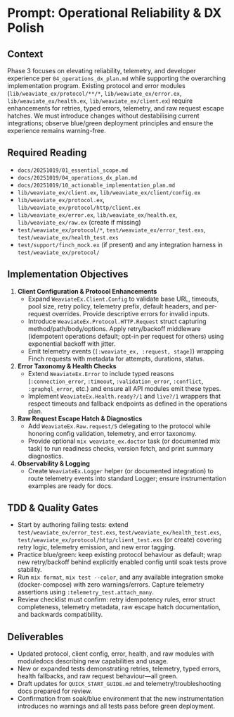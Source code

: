 # Prompt: Operational Reliability & DX Polish

## Context
Phase 3 focuses on elevating reliability, telemetry, and developer experience per `04_operations_dx_plan.md` while supporting the overarching implementation program. Existing protocol and error modules (`lib/weaviate_ex/protocol/**/*`, `lib/weaviate_ex/error.ex`, `lib/weaviate_ex/health.ex`, `lib/weaviate_ex/client.ex`) require enhancements for retries, typed errors, telemetry, and raw request escape hatches. We must introduce changes without destabilising current integrations; observe blue/green deployment principles and ensure the experience remains warning-free.

## Required Reading
- `docs/20251019/01_essential_scope.md`
- `docs/20251019/04_operations_dx_plan.md`
- `docs/20251019/10_actionable_implementation_plan.md`
- `lib/weaviate_ex/client.ex`, `lib/weaviate_ex/client/config.ex`
- `lib/weaviate_ex/protocol.ex`, `lib/weaviate_ex/protocol/http/client.ex`
- `lib/weaviate_ex/error.ex`, `lib/weaviate_ex/health.ex`, `lib/weaviate_ex/raw.ex` (create if missing)
- `test/weaviate_ex/protocol/*`, `test/weaviate_ex/error_test.exs`, `test/weaviate_ex/health_test.exs`
- `test/support/finch_mock.ex` (if present) and any integration harness in `test/weaviate_ex/protocol/`

## Implementation Objectives
1. **Client Configuration & Protocol Enhancements**
   - Expand `WeaviateEx.Client.Config` to validate base URL, timeouts, pool size, retry policy, telemetry prefix, default headers, and per-request overrides. Provide descriptive errors for invalid inputs.
   - Introduce `WeaviateEx.Protocol.HTTP.Request` struct capturing method/path/body/options. Apply retry/backoff middleware (idempotent operations default; opt-in per request for others) using exponential backoff with jitter.
   - Emit telemetry events (`[:weaviate_ex, :request, stage]`) wrapping Finch requests with metadata for attempts, durations, status.
2. **Error Taxonomy & Health Checks**
   - Extend `WeaviateEx.Error` to include typed reasons (`:connection_error`, `:timeout`, `:validation_error`, `:conflict`, `:graphql_error`, etc.) and ensure all API modules emit these types.
   - Implement `WeaviateEx.Health.ready?/1` and `live?/1` wrappers that respect timeouts and fallback endpoints as defined in the operations plan.
3. **Raw Request Escape Hatch & Diagnostics**
   - Add `WeaviateEx.Raw.request/5` delegating to the protocol while honoring config validation, telemetry, and error taxonomy.
   - Provide optional `mix weaviate_ex.doctor` task (or documented mix task) to run readiness checks, version fetch, and print summary diagnostics.
4. **Observability & Logging**
   - Create `WeaviateEx.Logger` helper (or documented integration) to route telemetry events into standard Logger; ensure instrumentation examples are ready for docs.

## TDD & Quality Gates
- Start by authoring failing tests: extend `test/weaviate_ex/error_test.exs`, `test/weaviate_ex/health_test.exs`, `test/weaviate_ex/protocol/http/client_test.exs` (or create) covering retry logic, telemetry emission, and new error tagging.
- Practice blue/green: keep existing protocol behaviour as default; wrap new retry/backoff behind explicitly enabled config until soak tests prove stability.
- Run `mix format`, `mix test --color`, and any available integration smoke (docker-compose) with zero warnings/errors. Capture telemetry assertions using `:telemetry_test.attach_many`.
- Review checklist must confirm: retry idempotency rules, error struct completeness, telemetry metadata, raw escape hatch documentation, and backwards compatibility.

## Deliverables
- Updated protocol, client config, error, health, and raw modules with moduledocs describing new capabilities and usage.
- New or expanded tests demonstrating retries, telemetry, typed errors, health fallbacks, and raw request behaviour—all green.
- Draft updates for `QUICK_START_GUIDE.md` and telemetry/troubleshooting docs prepared for review.
- Confirmation from soak/blue environment that the new instrumentation introduces no warnings and all tests pass before green deployment.
